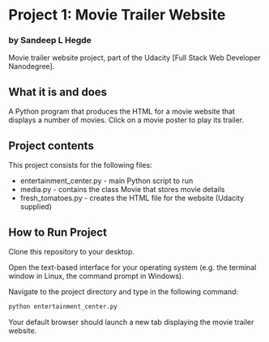 # Project 1: Movie Trailer Website
### by Sandeep L Hegde

Movie trailer website project, part of the Udacity [Full Stack Web Developer
Nanodegree].

## What it is and does

A Python program that produces the HTML for a movie website that displays
a number of movies. Click on a movie poster to play its trailer.

## Project contents

This project consists for the following files:

* entertainment_center.py - main Python script to run
* media.py - contains the class Movie that stores movie details
* fresh_tomatoes.py - creates the HTML file for the website (Udacity supplied)

## How to Run Project

Clone this repository to your desktop.

Open the text-based interface for your operating system (e.g. the terminal
window in Linux, the command prompt in Windows).

Navigate to the project directory and type in the following command:

```bash
python entertainment_center.py
```

Your default browser should launch a new tab displaying the movie trailer website.
